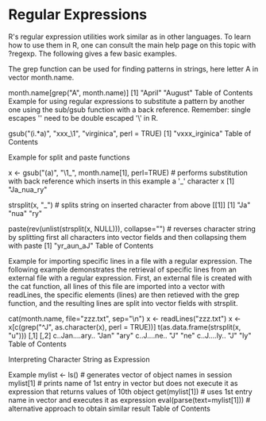 Regular Expressions
=========================

R's regular expression utilities work similar as in other languages. To learn how to use them in R, one can consult the main help page on this topic with ?regexp. The following gives a few basic examples.

The grep function can be used for finding patterns in strings, here letter A in vector month.name.

month.name[grep("A", month.name)]
[1] "April"  "August"
Table of Contents
Example for using regular expressions to substitute a pattern by another one using the sub/gsub function with a back reference. Remember: single escapes '\' need to be double escaped '\\' in R.

gsub("(i.*a)", "xxx_\\1", "virginica", perl = TRUE)
[1] "vxxx_irginica"
Table of Contents


Example for split and paste functions

x <- gsub("(a)", "\\1_", month.name[1], perl=TRUE) # performs substitution with back reference which inserts in this example a '_' character
x
[1] "Ja_nua_ry"

strsplit(x, "_") # splits string on inserted character from above
[[1]]
[1] "Ja"  "nua" "ry"

paste(rev(unlist(strsplit(x, NULL))), collapse="") # reverses character string by splitting first all characters into vector fields and then collapsing them with paste
[1] "yr_aun_aJ"
Table of Contents


Example for importing specific lines in a file with a regular expression. The following example demonstrates the retrieval of specific lines from an external file with a regular expression. First, an external file is created with the cat function, all lines of this file are imported into a vector with readLines, the specific elements (lines) are then retieved with the grep function, and the resulting lines are split into vector fields with strsplit.

cat(month.name, file="zzz.txt", sep="\n")
x <- readLines("zzz.txt") 
x <- x[c(grep("^J", as.character(x), perl = TRUE))]
t(as.data.frame(strsplit(x, "u")))
                [,1]  [,2] 
c..Jan....ary.. "Jan" "ary"
c..J....ne..    "J"   "ne" 
c..J....ly..    "J"   "ly" 
Table of Contents

Interpreting Character String as Expression

Example
mylist <- ls() # generates vector of object names in session
mylist[1] # prints name of 1st entry in vector but does not execute it as expression that returns values of 10th object
get(mylist[1]) # uses 1st entry name in vector and executes it as expression
eval(parse(text=mylist[1])) # alternative approach to obtain similar result
Table of Contents
